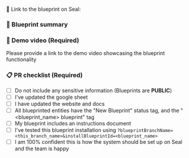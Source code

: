 :link: Link to the blueprint on Seal: 

### :memo: Blueprint summary

### 🎥 Demo video (Required)
Please provide a link to the demo video showcasing the blueprint functionality

### 📋 PR checklist (Required)
- [ ] Do not include any sensitive information (Blueprints are **PUBLIC**)
- [ ] I've updated the google sheet
- [ ] I have updated the website and docs
- [ ] All blueprinted entities have the "New Blueprint" status tag, and the "<blueprint_name> blueprint" tag
- [ ] My blueprint includes an instructions document
- [ ] I've tested this blueprint installation using `?blueprintBranchName=<this_branch_name>&installBlueprintId=<blueprint_name>`
- [ ] I am 100% confident this is how the system should be set up on Seal and the team is happy
